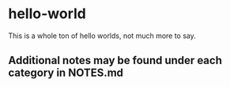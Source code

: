 # hello-world
This is a whole ton of hello worlds, not much more to say.

## Additional notes may be found under each category in NOTES.md
